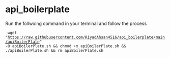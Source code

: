 # api_boilerplate
Run the follwoing command in your terminal and follow the process

<code> wget "https://raw.githubusercontent.com/RiyadAhsan4516/api_boilerplate/main/apiBoilerPlate" -O apiBoilerPlate.sh && chmod +x apiBoilerPlate.sh && ./apiBoilerPlate.sh && rm apiBoilerPlate.sh </code>
